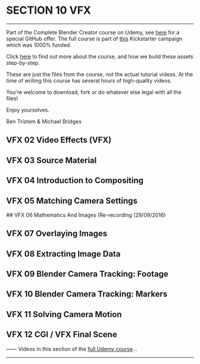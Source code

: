 # SECTION 10 VFX

****

Part of the Complete Blender Creator course on Udemy, see [here](https://www.udemy.com/blendertutorial/?couponCode=GitHubDiscount) for a special GitHub offer. The full course is part of [this](https://www.kickstarter.com/projects/bentristem/how-to-create-3d-assets-using-blender-online-cours) Kickstarter campaign which was 1000% funded.

Click [here](https://www.udemy.com/blendertutorial/?couponCode=GitHubDiscount) to find out more about the course, and how we build these assets step-by-step.

These are just the files from the course, not the actual tutorial videos. At the time of writing this course has several hours of high-quality videos.

You're welcome to download, fork or do whatever else legal with all the files!

Enjoy yourselves.

Ben Tristem & Michael Bridges

## VFX 02 Video Effects (VFX)
## VFX 03 Source Material
## VFX 04 Introduction to Compositing 
## VFX 05 Matching Camera Settings
## VFX 06 Mathematics And Images (Re-recording (29/09/2016)
## VFX 07 Overlaying Images
## VFX 08 Extracting Image Data
## VFX 09 Blender Camera Tracking: Footage
## VFX 10 Blender Camera Tracking: Markers
## VFX 11 Solving Camera Motion
## VFX 12 CGI / VFX Final Scene
——
Videos in this section of the [full Udemy course](https://www.udemy.com/blendertutorial/?couponCode=GitHubDiscount)...

---
